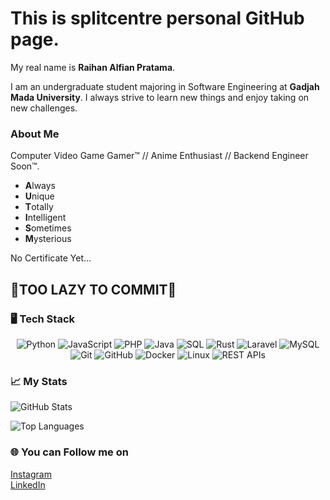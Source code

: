 # This is **splitcentre** personal GitHub page.<br>

My real name is **Raihan Alfian Pratama**.

I am an undergraduate student majoring in Software Engineering at **Gadjah Mada University**. I always strive to learn new things and enjoy taking on new challenges.

### About Me
Computer Video Game Gamer™ // Anime Enthusiast // Backend Engineer Soon™.<br>

- **A**lways  
- **U**nique  
- **T**otally  
- **I**ntelligent  
- **S**ometimes  
- **M**ysterious

No Certificate Yet...

## 🤡TOO LAZY TO COMMIT🤡

### 🖥️ Tech Stack

<p align="center">
  <img src="https://img.shields.io/badge/Python-3670A0?style=for-the-badge&logo=python&logoColor=white" alt="Python" />
  <img src="https://img.shields.io/badge/JavaScript-F7E03C?style=for-the-badge&logo=javascript&logoColor=black" alt="JavaScript" />
  <img src="https://img.shields.io/badge/PHP-777BB4?style=for-the-badge&logo=php&logoColor=white" alt="PHP" />
  <img src="https://img.shields.io/badge/Java-007396?style=for-the-badge&logo=java&logoColor=white" alt="Java" />
  <img src="https://img.shields.io/badge/SQL-003B57?style=for-the-badge&logo=sqlite&logoColor=white" alt="SQL" />
  <img src="https://img.shields.io/badge/Rust-000000?style=for-the-badge&logo=rust&logoColor=white" alt="Rust" />
  <img src="https://img.shields.io/badge/Laravel-EF7A4D?style=for-the-badge&logo=laravel&logoColor=white" alt="Laravel" />
  <img src="https://img.shields.io/badge/MySQL-4479A1?style=for-the-badge&logo=mysql&logoColor=white" alt="MySQL" />
  <img src="https://img.shields.io/badge/Git-F05032?style=for-the-badge&logo=git&logoColor=white" alt="Git" />
  <img src="https://img.shields.io/badge/GitHub-181717?style=for-the-badge&logo=github&logoColor=white" alt="GitHub" />
  <img src="https://img.shields.io/badge/Docker-2496ED?style=for-the-badge&logo=docker&logoColor=white" alt="Docker" />
  <img src="https://img.shields.io/badge/Linux-FCC624?style=for-the-badge&logo=linux&logoColor=black" alt="Linux" />
  <img src="https://img.shields.io/badge/REST%20APIs-00A8E1?style=for-the-badge&logo=rest&logoColor=white" alt="REST APIs" />
</p>

### 📈 My Stats

![GitHub Stats](https://github-readme-stats.vercel.app/api?username=splitcentre&show_icons=true&theme=radical)

![Top Languages](https://github-readme-stats.vercel.app/api/top-langs/?username=splitcentre&layout=compact&theme=radical)

### 🌐 You can Follow me on
[Instagram](https://www.instagram.com/raihanap1856/)  
[LinkedIn](https://www.linkedin.com/in/raihan-pr4tam4/)

